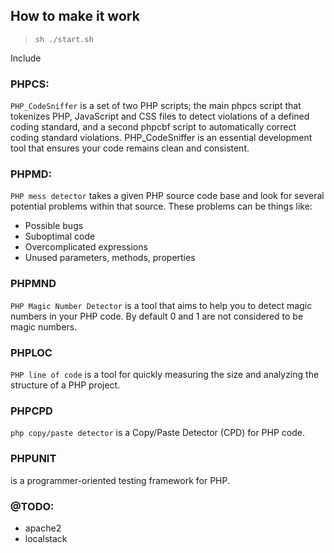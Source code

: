 ## How to make it work

> `sh ./start.sh`

Include

### PHPCS:
`PHP_CodeSniffer` is a set of two PHP scripts; the main phpcs script that tokenizes PHP, JavaScript and CSS files to detect violations of a defined coding standard, and a second phpcbf script to automatically correct coding standard violations. PHP_CodeSniffer is an essential development tool that ensures your code remains clean and consistent.

### PHPMD:
`PHP mess detector` takes a given PHP source code base and look for several potential problems within that source. These problems can be things like:

- Possible bugs
- Suboptimal code
- Overcomplicated expressions
- Unused parameters, methods, properties

### PHPMND 
`PHP Magic Number Detector` is a tool that aims to help you to detect magic numbers in your PHP code. By default 0 and 1 are not considered to be magic numbers.

### PHPLOC
`PHP line of code` is a tool for quickly measuring the size and analyzing the structure of a PHP project.

### PHPCPD
`php copy/paste detector` is a Copy/Paste Detector (CPD) for PHP code.

### PHPUNIT
is a programmer-oriented testing framework for PHP.

### @TODO:
- apache2
- localstack
